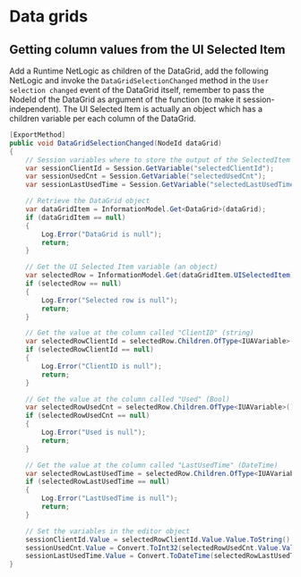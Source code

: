 # Data grids

## Getting column values from the UI Selected Item

Add a Runtime NetLogic as children of the DataGrid, add the following NetLogic and invoke the `DataGridSelectionChanged` method in the `User selection changed` event of the DataGrid itself, remember to pass the NodeId of the DataGrid as argument of the function (to make it session-independent).
The UI Selected Item is actually an object which has a children variable per each column of the DataGrid.

```csharp
[ExportMethod]
public void DataGridSelectionChanged(NodeId dataGrid)
{
    // Session variables where to store the output of the SelectedItem
    var sessionClientId = Session.GetVariable("selectedClientId");
    var sessionUsedCnt = Session.GetVariable("selectedUsedCnt");
    var sessionLastUsedTime = Session.GetVariable("selectedLastUsedTime");

    // Retrieve the DataGrid object
    var dataGridItem = InformationModel.Get<DataGrid>(dataGrid);
    if (dataGridItem == null)
    {
        Log.Error("DataGrid is null");
        return;
    }

    // Get the UI Selected Item variable (an object)
    var selectedRow = InformationModel.Get(dataGridItem.UISelectedItem);
    if (selectedRow == null)
    {
        Log.Error("Selected row is null");
        return;
    }

    // Get the value at the column called "ClientID" (string)
    var selectedRowClientId = selectedRow.Children.OfType<IUAVariable>().FirstOrDefault(x => x.BrowseName == "ClientID");
    if (selectedRowClientId == null)
    {
        Log.Error("ClientID is null");
        return;
    }

    // Get the value at the column called "Used" (Bool)
    var selectedRowUsedCnt = selectedRow.Children.OfType<IUAVariable>().FirstOrDefault(x => x.BrowseName == "Used");
    if (selectedRowUsedCnt == null)
    {
        Log.Error("Used is null");
        return;
    }

    // Get the value at the column called "LastUsedTime" (DateTime)
    var selectedRowLastUsedTime = selectedRow.Children.OfType<IUAVariable>().FirstOrDefault(x => x.BrowseName == "LastUsedTime");
    if (selectedRowLastUsedTime == null)
    {
        Log.Error("LastUsedTime is null");
        return;
    }

    // Set the variables in the editor object
    sessionClientId.Value = selectedRowClientId.Value.Value.ToString();
    sessionUsedCnt.Value = Convert.ToInt32(selectedRowUsedCnt.Value.Value.ToString());
    sessionLastUsedTime.Value = Convert.ToDateTime(selectedRowLastUsedTime.Value.Value.ToString());
}
```
